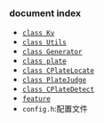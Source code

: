 ### document index
 - <a href="./util/Kv.md">`class Kv`</a>
 - <a href="./util/Utils.md">`class Utils`</a>
 - <a href="./util/program_options.md">`class Generator`</a>
 - <a href="./core/plate.md">`class plate`</a>
 - <a href="./core/plate_locate.md">`class CPlateLocate`</a>
 - <a href="./core/plate_judge.md">`class PlateJudge`</a>
 - <a href="./core/plate_detect.md">`class CPlateDetect`</a>
 - <a href="./core/feature.md">`feature`</a>
 - `config.h`:配置文件
